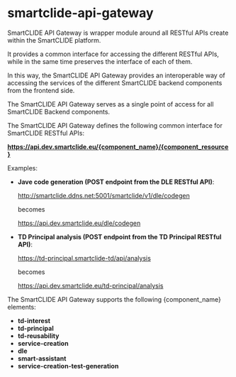 # smartclide-api-gateway

SmartCLIDE API Gateway is wrapper module around all RESTful APIs create within the SmartCLIDE platform.

It provides a common interface for accessing the different RESTful APIs, while in the same time preserves the interface of each of them.

In this way, the SmartCLIDE API Gateway provides an interoperable way of accessing the services of the different SmartCLIDE backend components from the frontend side.

The SmartCLIDE API Gateway serves as a single point of access for all SmartCLIDE Backend components.

The SmartCLIDE API Gateway defines the following common interface for SmartCLIDE RESTful APIs:

**https://api.dev.smartclide.eu/{component_name}/{component_resource}**

Examples:

- **Jave code generation (POST endpoint from the DLE RESTful API)**:

	http://smartclide.ddns.net:5001/smartclide/v1/dle/codegen

	becomes

	https://api.dev.smartclide.eu/dle/codegen


- **TD Principal analysis (POST endpoint from the TD Principal RESTful API)**:

	https://td-principal.smartclide-td/api/analysis

	becomes

	https://api.dev.smartclide.eu/td-principal/analysis

The SmartCLIDE API Gateway supports the following {component_name} elements:

- **td-interest**
- **td-principal**
- **td-reusability**
- **service-creation**
- **dle**
- **smart-assistant**
- **service-creation-test-generation**